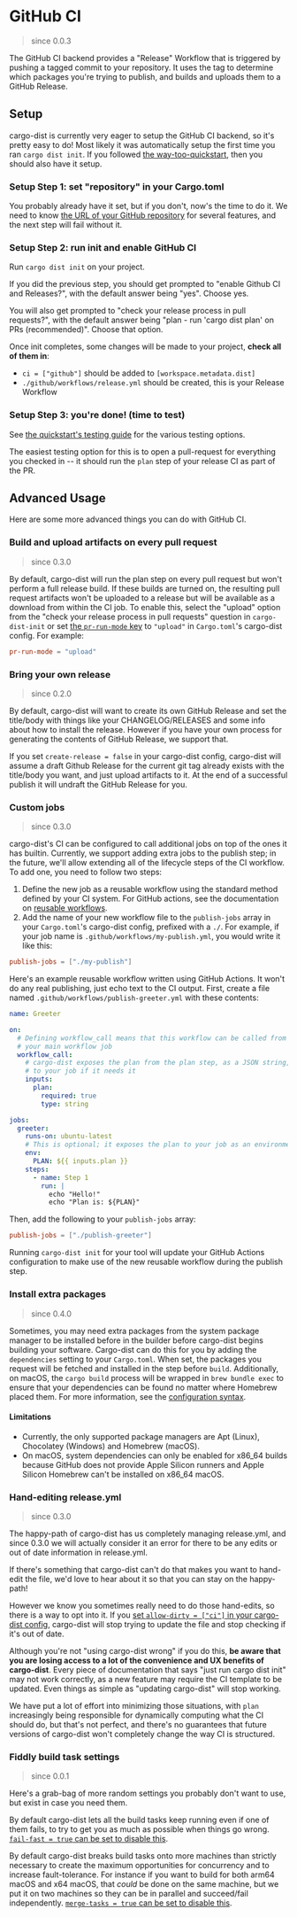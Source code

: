 # GitHub CI

> since 0.0.3

<!-- toc -->

The GitHub CI backend provides a "Release" Workflow that is triggered by pushing a tagged commit to your repository. It uses the tag to determine which packages you're trying to publish, and builds and uploads them to a GitHub Release.


## Setup

cargo-dist is currently very eager to setup the GitHub CI backend, so it's pretty easy to do! Most likely it was automatically setup the first time you ran `cargo dist init`. If you followed [the way-too-quickstart][quickstart], then you should also have it setup.


### Setup Step 1: set "repository" in your Cargo.toml

You probably already have it set, but if you don't, now's the time to do it. We need to know [the URL of your GitHub repository][artifact-url] for several features, and the next step will fail without it.


### Setup Step 2: run init and enable GitHub CI

Run `cargo dist init` on your project.

If you did the previous step, you should get prompted to "enable Github CI and Releases?", with the default answer being "yes". Choose yes.

You will also get prompted to "check your release process in pull requests?", with the default answer being "plan - run 'cargo dist plan' on PRs (recommended)". Choose that option.

Once init completes, some changes will be made to your project, **check all of them in**:

* `ci = ["github"]` should be added to `[workspace.metadata.dist]`
* `./github/workflows/release.yml` should be created, this is your Release Workflow


### Setup Step 3: you're done! (time to test)

See [the quickstart's testing guide][testing] for the various testing options.

The easiest testing option for this is to open a pull-request for everything you checked in -- it should run the `plan` step of your release CI as part of the PR.



## Advanced Usage

Here are some more advanced things you can do with GitHub CI.


### Build and upload artifacts on every pull request

> since 0.3.0

By default, cargo-dist will run the plan step on every pull request but won't perform a full release build. If these builds are turned on, the resulting pull request artifacts won't be uploaded to a release but will be available as a download from within the CI job. To enable this, select the "upload" option from the "check your release process in pull requests" question in `cargo-dist-init` or set [the `pr-run-mode` key][config-pr-run-mode] to `"upload"` in `Cargo.toml`'s cargo-dist config. For example:

```toml
pr-run-mode = "upload"
```


### Bring your own release

> since 0.2.0

By default, cargo-dist will want to create its own GitHub Release and set the title/body with things like your CHANGELOG/RELEASES and some info about how to install the release. However if you have your own process for generating the contents of GitHub Release, we support that.

If you set `create-release = false` in your cargo-dist config, cargo-dist will assume a draft Github Release for the current git tag already exists with the title/body you want, and just upload artifacts to it. At the end of a successful publish it will undraft the GitHub Release for you.



### Custom jobs

> since 0.3.0

cargo-dist's CI can be configured to call additional jobs on top of the ones it has builtin. Currently, we support adding extra jobs to the publish step; in the future, we'll allow extending all of the lifecycle steps of the CI workflow. To add one, you need to follow two steps:

1. Define the new job as a reusable workflow using the standard method defined by your CI system. For GitHub actions, see the documentation on [reusable workflows](https://docs.github.com/en/actions/using-workflows/reusing-workflows#creating-a-reusable-workflow).
2. Add the name of your new workflow file to the `publish-jobs` array in your `Cargo.toml`'s cargo-dist config, prefixed with a `./`. For example, if your job name is `.github/workflows/my-publish.yml`, you would write it like this:

```toml
publish-jobs = ["./my-publish"]
```

Here's an example reusable workflow written using GitHub Actions. It won't do any real publishing, just echo text to the CI output. First, create a file named `.github/workflows/publish-greeter.yml` with these contents:

```yaml
name: Greeter

on:
  # Defining workflow_call means that this workflow can be called from
  # your main workflow job
  workflow_call:
    # cargo-dist exposes the plan from the plan step, as a JSON string,
    # to your job if it needs it
    inputs:
      plan:
        required: true
        type: string

jobs:
  greeter:
    runs-on: ubuntu-latest
    # This is optional; it exposes the plan to your job as an environment variable
    env:
      PLAN: ${{ inputs.plan }}
    steps:
      - name: Step 1
        run: |
          echo "Hello!"
          echo "Plan is: ${PLAN}"
```

Then, add the following to your `publish-jobs` array:

```toml
publish-jobs = ["./publish-greeter"]
```

Running `cargo-dist init` for your tool will update your GitHub Actions configuration to make use of the new reusable workflow during the publish step.



### Install extra packages

> since 0.4.0

Sometimes, you may need extra packages from the system package manager to be installed before in the builder before cargo-dist begins building your software. Cargo-dist can do this for you by adding the `dependencies` setting to your `Cargo.toml`. When set, the packages you request will be fetched and installed in the step before `build`. Additionally, on macOS, the `cargo build` process will be wrapped in `brew bundle exec` to ensure that your dependencies can be found no matter where Homebrew placed them. For more information, see the [configuration syntax][config-dependencies].

#### Limitations

* Currently, the only supported package managers are Apt (Linux), Chocolatey (Windows) and Homebrew (macOS).
* On macOS, system dependencies can only be enabled for x86_64 builds because GitHub does not provide Apple Silicon runners and Apple Silicon Homebrew can't be installed on x86_64 macOS.



### Hand-editing release.yml

> since 0.3.0

The happy-path of cargo-dist has us completely managing release.yml, and since 0.3.0 we will actually consider it an error for there to be any edits or out of date information in release.yml.

If there's something that cargo-dist can't do that makes you want to hand-edit the file, we'd love to hear about it so that you can stay on the happy-path!

However we know you sometimes really need to do those hand-edits, so there is a way to opt into it. If you [set `allow-dirty = ["ci"]` in your cargo-dist config][config-allow-dirty], cargo-dist will stop trying to update the file and stop checking if it's out of date.

Although you're not "using cargo-dist wrong" if you do this, **be aware that you are losing access to a lot of the convenience and UX benefits of cargo-dist**. Every piece of documentation that says "just run cargo dist init" may not work correctly, as a new feature may require the CI template to be updated. Even things as simple as "updating cargo-dist" will stop working.

We have put a lot of effort into minimizing those situations, with `plan` increasingly being responsible for dynamically computing what the CI should do, but that's not perfect, and there's no guarantees that future versions of cargo-dist won't completely change the way CI is structured.


### Fiddly build task settings

> since 0.0.1

Here's a grab-bag of more random settings you probably don't want to use, but exist in case you need them.

By default cargo-dist lets all the build tasks keep running even if one of them fails, to try to get you as much as possible when things go wrong. [`fail-fast = true` can be set to disable this][config-fail-fast].

By default cargo-dist breaks build tasks onto more machines than strictly necessary to create the maximum opportunities for concurrency and to increase fault-tolerance. For instance if you want to build for both arm64 macOS and x64 macOS, that *could* be done on the same machine, but we put it on two machines so they can be in parallel and succeed/fail independently. [`merge-tasks = true` can be set to disable this][config-merge-tasks].



[config-fail-fast]: ../reference/config.md#fail-fast
[config-merge-tasks]: ../reference/config.md#merge-tasks
[config-allow-dirty]: ../reference/config.md#allow-dirty
[config-pr-run-mode]: ../reference/config.md#pr-run-mode
[config-dependencies]: ../reference/config.md#dependencies

[artifact-url]: ../reference/artifact-url.md#github
[quickstart]: ../way-too-quickstart.md
[testing]: ../way-too-quickstart.md#test-it-out
